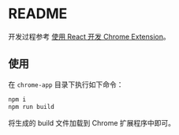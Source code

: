 # README   
开发过程参考 [使用 React 开发 Chrome Extension](https://qileq.com/167/)。

## 使用  
在 `chrome-app` 目录下执行如下命令：  
```sh
npm i
npm run build
```
将生成的 build 文件加载到 Chrome 扩展程序中即可。
